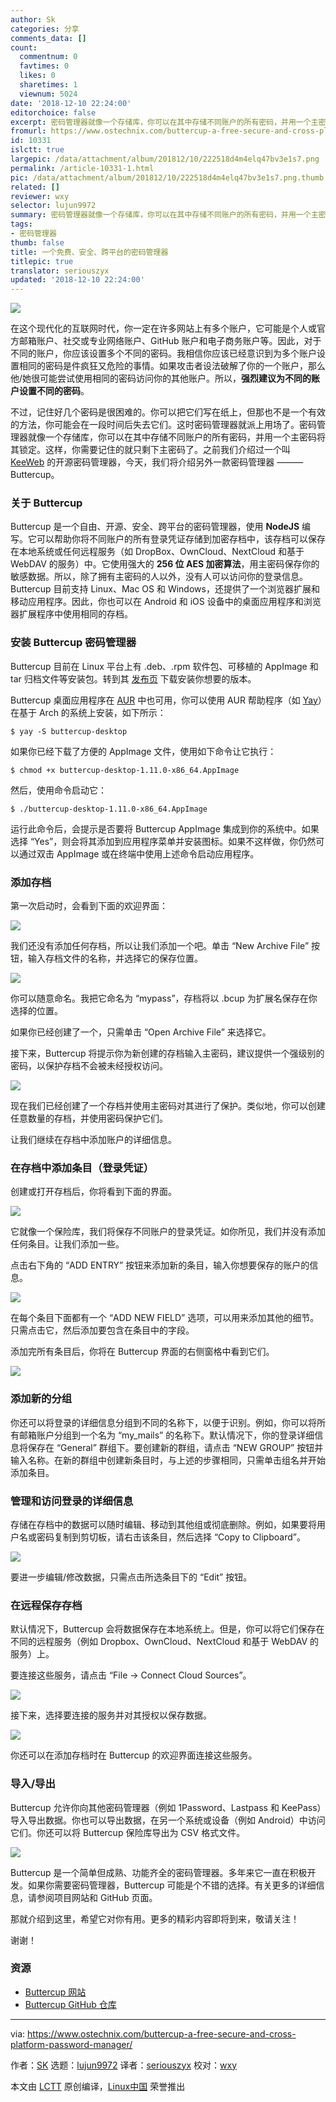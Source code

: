 ```yaml
---
author: Sk
categories: 分享
comments_data: []
count:
  commentnum: 0
  favtimes: 0
  likes: 0
  sharetimes: 1
  viewnum: 5024
date: '2018-12-10 22:24:00'
editorchoice: false
excerpt: 密码管理器就像一个存储库，你可以在其中存储不同账户的所有密码，并用一个主密码将其锁定。这样，你需要记住的就只剩下主密码了
fromurl: https://www.ostechnix.com/buttercup-a-free-secure-and-cross-platform-password-manager/
id: 10331
islctt: true
largepic: /data/attachment/album/201812/10/222518d4m4elq47bv3e1s7.png
permalink: /article-10331-1.html
pic: /data/attachment/album/201812/10/222518d4m4elq47bv3e1s7.png.thumb.jpg
related: []
reviewer: wxy
selector: lujun9972
summary: 密码管理器就像一个存储库，你可以在其中存储不同账户的所有密码，并用一个主密码将其锁定。这样，你需要记住的就只剩下主密码了
tags:
- 密码管理器
thumb: false
title: 一个免费、安全、跨平台的密码管理器
titlepic: true
translator: seriouszyx
updated: '2018-12-10 22:24:00'
---
```


![](/data/attachment/album/201812/10/222518d4m4elq47bv3e1s7.png)


在这个现代化的互联网时代，你一定在许多网站上有多个账户，它可能是个人或官方邮箱账户、社交或专业网络账户、GitHub 账户和电子商务账户等。因此，对于不同的账户，你应该设置多个不同的密码。我相信你应该已经意识到为多个账户设置相同的密码是件疯狂又危险的事情。如果攻击者设法破解了你的一个账户，那么他/她很可能尝试使用相同的密码访问你的其他账户。所以，**强烈建议为不同的账户设置不同的密码**。


不过，记住好几个密码是很困难的。你可以把它们写在纸上，但那也不是一个有效的方法，你可能会在一段时间后失去它们。这时密码管理器就派上用场了。密码管理器就像一个存储库，你可以在其中存储不同账户的所有密码，并用一个主密码将其锁定。这样，你需要记住的就只剩下主密码了。之前我们介绍过一个叫 [KeeWeb](/article-10211-1.html) 的开源密码管理器，今天，我们将介绍另外一款密码管理器 ——— Buttercup。


### 关于 Buttercup


Buttercup 是一个自由、开源、安全、跨平台的密码管理器，使用 **NodeJS** 编写。它可以帮助你将不同账户的所有登录凭证存储到加密存档中，该存档可以保存在本地系统或任何远程服务（如 DropBox、OwnCloud、NextCloud 和基于 WebDAV 的服务）中。它使用强大的 **256 位 AES 加密算法**，用主密码保存你的敏感数据。所以，除了拥有主密码的人以外，没有人可以访问你的登录信息。Buttercup 目前支持 Linux、Mac OS 和 Windows，还提供了一个浏览器扩展和移动应用程序。因此，你也可以在 Android 和 iOS 设备中的桌面应用程序和浏览器扩展程序中使用相同的存档。


### 安装 Buttercup 密码管理器


Buttercup 目前在 Linux 平台上有 .deb、.rpm 软件包、可移植的 AppImage 和 tar 归档文件等安装包。转到其 [发布页](https://github.com/buttercup/buttercup-desktop/releases/latest) 下载安装你想要的版本。


Buttercup 桌面应用程序在 [AUR](https://aur.archlinux.org/packages/buttercup-desktop/) 中也可用，你可以使用 AUR 帮助程序（如 [Yay](https://www.ostechnix.com/yay-found-yet-another-reliable-aur-helper/)）在基于 Arch 的系统上安装，如下所示：



```
$ yay -S buttercup-desktop
```

如果你已经下载了方便的 AppImage 文件，使用如下命令让它执行：



```
$ chmod +x buttercup-desktop-1.11.0-x86_64.AppImage
```

然后，使用命令启动它：



```
$ ./buttercup-desktop-1.11.0-x86_64.AppImage
```

运行此命令后，会提示是否要将 Buttercup AppImage 集成到你的系统中。如果选择 “Yes”，则会将其添加到应用程序菜单并安装图标。如果不这样做，你仍然可以通过双击 AppImage 或在终端中使用上述命令启动应用程序。


### 添加存档


第一次启动时，会看到下面的欢迎界面：


![](/data/attachment/album/201812/10/222415ep0pw6m2xxmlbgxa.png)


我们还没有添加任何存档，所以让我们添加一个吧。单击 “New Archive File” 按钮，输入存档文件的名称，并选择它的保存位置。


![](/data/attachment/album/201812/10/222416mitttthtdm1dj6ji.png)


你可以随意命名。我把它命名为 “mypass”，存档将以 .bcup 为扩展名保存在你选择的位置。


如果你已经创建了一个，只需单击 “Open Archive File” 来选择它。


接下来，Buttercup 将提示你为新创建的存档输入主密码，建议提供一个强级别的密码，以保护存档不会被未经授权访问。


![](/data/attachment/album/201812/10/222417dmdpmz6z696ocw4c.png)


现在我们已经创建了一个存档并使用主密码对其进行了保护。类似地，你可以创建任意数量的存档，并使用密码保护它们。


让我们继续在存档中添加账户的详细信息。


### 在存档中添加条目（登录凭证）


创建或打开存档后，你将看到下面的界面。


![](/data/attachment/album/201812/10/222418bn53pzr3tovoyln5.png)


它就像一个保险库，我们将保存不同账户的登录凭证。如你所见，我们并没有添加任何条目。让我们添加一些。


点击右下角的 “ADD ENTRY” 按钮来添加新的条目，输入你想要保存的账户的信息。


![](/data/attachment/album/201812/10/222419na7acodl2nb7ag8a.png)


在每个条目下面都有一个 “ADD NEW FIELD” 选项，可以用来添加其他的细节。只需点击它，然后添加要包含在条目中的字段。


添加完所有条目后，你将在 Buttercup 界面的右侧窗格中看到它们。


![](/data/attachment/album/201812/10/222422ws3f3ebskjxx5u6r.png)


### 添加新的分组


你还可以将登录的详细信息分组到不同的名称下，以便于识别。例如，你可以将所有邮箱账户分组到一个名为 “my\_mails” 的名称下。默认情况下，你的登录详细信息将保存在 “General” 群组下。要创建新的群组，请点击 “NEW GROUP” 按钮并输入名称。在新的群组中创建新条目时，与上述的步骤相同，只需单击组名并开始添加条目。


### 管理和访问登录的详细信息


存储在存档中的数据可以随时编辑、移动到其他组或彻底删除。例如，如果要将用户名或密码复制到剪切板，请右击该条目，然后选择 “Copy to Clipboard”。


![](/data/attachment/album/201812/10/222425lerctckkjekrbm0j.png)


要进一步编辑/修改数据，只需点击所选条目下的 “Edit” 按钮。


### 在远程保存存档


默认情况下，Buttercup 会将数据保存在本地系统上。但是，你可以将它们保存在不同的远程服务（例如 Dropbox、OwnCloud、NextCloud 和基于 WebDAV 的服务）上。


要连接这些服务，请点击 “File -> Connect Cloud Sources”。


![](/data/attachment/album/201812/10/222426ff69dhfqg969qth9.png)


接下来，选择要连接的服务并对其授权以保存数据。


![](/data/attachment/album/201812/10/222428pb8ssa8apsu8ssib.png)


你还可以在添加存档时在 Buttercup 的欢迎界面连接这些服务。


### 导入/导出


Buttercup 允许你向其他密码管理器（例如 1Password、Lastpass 和 KeePass）导入导出数据。你也可以导出数据，在另一个系统或设备（例如 Android）中访问它们。你还可以将 Buttercup 保险库导出为 CSV 格式文件。


![](/data/attachment/album/201812/10/222431an5q538xn553o522.png)


Buttercup 是一个简单但成熟、功能齐全的密码管理器。多年来它一直在积极开发。如果你需要密码管理器，Buttercup 可能是个不错的选择。有关更多的详细信息，请参阅项目网站和 GitHub 页面。


那就介绍到这里，希望它对你有用。更多的精彩内容即将到来，敬请关注！


谢谢！


### 资源


* [Buttercup 网站](https://buttercup.pw/)
* [Buttercup GitHub 仓库](https://github.com/buttercup/buttercup-desktop)




---


via: <https://www.ostechnix.com/buttercup-a-free-secure-and-cross-platform-password-manager/>


作者：[SK](https://www.ostechnix.com/author/sk/) 选题：[lujun9972](https://github.com/lujun9972) 译者：[seriouszyx](https://github.com/seriouszyx) 校对：[wxy](https://github.com/wxy)


本文由 [LCTT](https://github.com/LCTT/TranslateProject) 原创编译，[Linux中国](https://linux.cn/) 荣誉推出